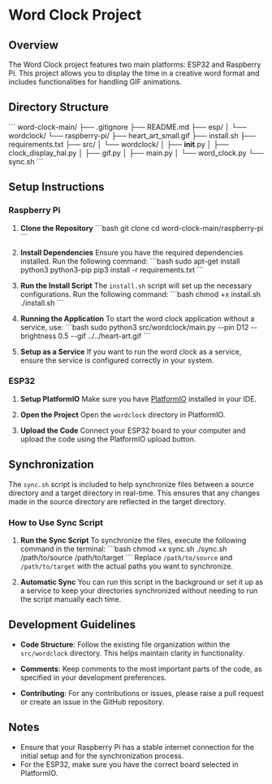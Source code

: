 # Word Clock Project

## Overview
The Word Clock project features two main platforms: ESP32 and Raspberry Pi. This project allows you to display the time in a creative word format and includes functionalities for handling GIF animations.

## Directory Structure
\```
word-clock-main/
├── .gitignore
├── README.md
├── esp/
│   └── wordclock/
└── raspberry-pi/
    ├── heart_art_small.gif
    ├── install.sh
    ├── requirements.txt
    ├── src/
    │   └── wordclock/
    │       ├── __init__.py
    │       ├── clock_display_hal.py
    │       ├── gif.py
    │       ├── main.py
    │       └── word_clock.py
    └── sync.sh
\```

## Setup Instructions

### Raspberry Pi

1. **Clone the Repository**
   \```bash
   git clone <repository-url>
   cd word-clock-main/raspberry-pi
   \```

2. **Install Dependencies**
   Ensure you have the required dependencies installed. Run the following command:
   \```bash
   sudo apt-get install python3 python3-pip
   pip3 install -r requirements.txt
   \```

3. **Run the Install Script**
   The `install.sh` script will set up the necessary configurations. Run the following command:
   \```bash
   chmod +x install.sh
   ./install.sh
   \```

4. **Running the Application**
   To start the word clock application without a service, use:
   \```bash
   sudo python3 src/wordclock/main.py --pin D12 --brightness 0.5 --gif ../../heart-art.gif
   \```

5. **Setup as a Service**
   If you want to run the word clock as a service, ensure the service is configured correctly in your system.

### ESP32

1. **Setup PlatformIO**
   Make sure you have [PlatformIO](https://platformio.org/) installed in your IDE.

2. **Open the Project**
   Open the `wordclock` directory in PlatformIO.

3. **Upload the Code**
   Connect your ESP32 board to your computer and upload the code using the PlatformIO upload button.

## Synchronization

The `sync.sh` script is included to help synchronize files between a source directory and a target directory in real-time. This ensures that any changes made in the source directory are reflected in the target directory.

### How to Use Sync Script

1. **Run the Sync Script**
   To synchronize the files, execute the following command in the terminal:
   \```bash
   chmod +x sync.sh
   ./sync.sh /path/to/source /path/to/target
   \```
   Replace `/path/to/source` and `/path/to/target` with the actual paths you want to synchronize.

2. **Automatic Sync**
   You can run this script in the background or set it up as a service to keep your directories synchronized without needing to run the script manually each time.

## Development Guidelines

- **Code Structure**: Follow the existing file organization within the `src/wordclock` directory. This helps maintain clarity in functionality.

- **Comments**: Keep comments to the most important parts of the code, as specified in your development preferences.

- **Contributing**: For any contributions or issues, please raise a pull request or create an issue in the GitHub repository.

## Notes

- Ensure that your Raspberry Pi has a stable internet connection for the initial setup and for the synchronization process.
- For the ESP32, make sure you have the correct board selected in PlatformIO.
